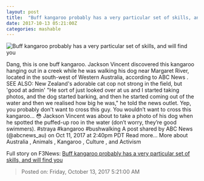 ```yaml
---
layout: post
title:  "Buff kangaroo probably has a very particular set of skills, and will find you"
date: 2017-10-13 05:21:00Z
categories: mashable
---
```


![Buff kangaroo probably has a very particular set of skills, and will find you](https://i.amz.mshcdn.com/LWRRFb7q97Y4JCoiWusuP73iZaI=/1200x630/2017%2F10%2F13%2Faa%2F79d06988b79e4f50a42808fe289a6c0d.e4f2a.png)

Dang, this is one buff kangaroo. Jackson Vincent discovered this kangaroo hanging out in a creek while he was walking his dog near Margaret River, located in the south-west of Western Australia, according to ABC News . SEE ALSO: New Zealand's adorable cat cop not strong in the field, but 'good at admin' "He sort of just looked over at us and I started taking photos, and the dog started barking, and then he started coming out of the water and then we realised how big he was," he told the news outlet. Yep, you probably don't want to cross this guy. You wouldn’t want to cross this kangaroo... 😳 Jackson Vincent was about to take a photo of his dog when he spotted the puffed-up roo in the water (don’t worry, they’re good swimmers). #straya #kangaroo #bushwalking A post shared by ABC News (@abcnews_au) on Oct 11, 2017 at 2:40pm PDT Read more... More about Australia , Animals , Kangaroo , Culture , and Activism


Full story on F3News: [Buff kangaroo probably has a very particular set of skills, and will find you](http://www.f3nws.com/n/XS3Q3E)

> Posted on: Friday, October 13, 2017 5:21:00 AM
